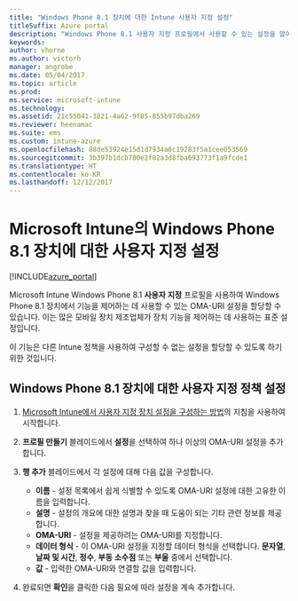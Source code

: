 ```yaml
---
title: "Windows Phone 8.1 장치에 대한 Intune 사용자 지정 설정"
titleSuffix: Azure portal
description: "Windows Phone 8.1 사용자 지정 프로필에서 사용할 수 있는 설정을 알아봅니다.\""
keywords: 
author: vhorne
ms.author: victorh
manager: angrobe
ms.date: 05/04/2017
ms.topic: article
ms.prod: 
ms.service: microsoft-intune
ms.technology: 
ms.assetid: 21c55041-3821-4a62-9f85-855b97dba269
ms.reviewer: heenamac
ms.suite: ems
ms.custom: intune-azure
ms.openlocfilehash: 88de53924e15d1d7934a6c19283f5a1cee053569
ms.sourcegitcommit: 3b397b1dcb780e2f82a3d8fba693773f1a9fcde1
ms.translationtype: HT
ms.contentlocale: ko-KR
ms.lasthandoff: 12/12/2017
---
```

# <a name="custom-settings-for-windows-phone-81-devices-in-microsoft-intune"></a>Microsoft Intune의 Windows Phone 8.1 장치에 대한 사용자 지정 설정

[!INCLUDE[azure_portal](./includes/azure_portal.md)]

Microsoft Intune Windows Phone 8.1 **사용자 지정** 프로필을 사용하여 Windows Phone 8.1 장치에서 기능을 제어하는 데 사용할 수 있는 OMA-URI 설정을 할당할 수 있습니다. 이는 많은 모바일 장치 제조업체가 장치 기능을 제어하는 데 사용하는 표준 설정입니다.

이 기능은 다른 Intune 정책을 사용하여 구성할 수 없는 설정을 할당할 수 있도록 하기 위한 것입니다.

## <a name="custom-policy-settings-for-windows-phone-81-devices"></a>Windows Phone 8.1 장치에 대한 사용자 지정 정책 설정

1. [Microsoft Intune에서 사용자 지정 장치 설정을 구성하는 방법](custom-settings-configure.md)의 지침을 사용하여 시작합니다.
2. **프로필 만들기** 블레이드에서 **설정**을 선택하여 하나 이상의 OMA-URI 설정을 추가합니다.
3. **행 추가** 블레이드에서 각 설정에 대해 다음 값을 구성합니다.
    - **이름** - 설정 목록에서 쉽게 식별할 수 있도록 OMA-URI 설정에 대한 고유한 이름을 입력합니다.
    - **설명** - 설정의 개요에 대한 설명과 찾을 때 도움이 되는 기타 관련 정보를 제공합니다.
    - **OMA-URI** - 설정을 제공하려는 OMA-URI를 지정합니다.
    - **데이터 형식** - 이 OMA-URI 설정을 지정할 데이터 형식을 선택합니다. **문자열**, **날짜 및 시간**, **정수**, **부동 소수점** 또는 **부울** 중에서 선택합니다.
    - **값** - 입력한 OMA-URI와 연결할 값을 입력합니다.

4. 완료되면 **확인**을 클릭한 다음 필요에 따라 설정을 계속 추가합니다.
